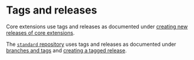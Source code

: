 # Tags and releases

Core extensions use tags and releases as documented under [creating new releases of core extensions](../../standard/technical/deployment#create-new-releases-of-core-extensions).

The [`standard` repository](https://github.com/open-contracting/standard) uses tags and releases as documented under [branches and tags](../../standard/technical/repository#branches-and-tags) and [creating a tagged release](../../standard/technical/deployment#create-a-tagged-release).
